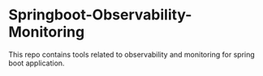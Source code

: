 # Springboot-Observability-Monitoring
This repo contains tools related to observability and monitoring for spring boot application.
